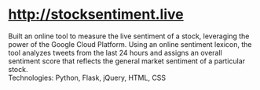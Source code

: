 # http://stocksentiment.live

Built an online tool to measure the live sentiment of a stock, leveraging the power of the Google Cloud Platform. 
Using an online sentiment lexicon, the tool analyzes tweets from the last 24 hours and assigns an overall sentiment score that reflects the general market sentiment of a particular stock.  
Technologies: Python, Flask, jQuery, HTML, CSS
